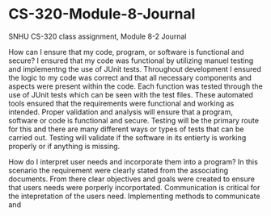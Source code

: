 # CS-320-Module-8-Journal
SNHU CS-320 class assignment, Module 8-2 Journal

How can I ensure that my code, program, or software is functional and secure? 
I ensured that my code was functional by utilizing manuel testing and implementng 
the use of JUnit tests. Throughout development I ensured the logic to my code was 
correct and that all necessary components and aspects were present within the code.
Each function was tested through the use of JUnit tests which can be seen with the
test files. These automated tools ensured that the requirements were functional and
working as intended. Proper validation and analysis will ensure that a program, 
software or code is functional and secure. Testing will be the primary route for 
this and there are many different ways or types of tests that can be carried out.
Testing will validate if the software in its entierty is working properly or if 
anything is missing. 

How do I interpret user needs and incorporate them into a program?
In this scenario the requirement were clearly stated from the associating 
documents. From there clear objectives and goals were created to ensure that
users needs were porperly incorportated. Communication is critical for the 
intepretation of the users need. Implementing methods to communicate and 

